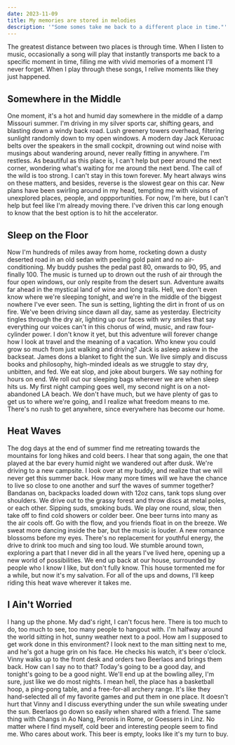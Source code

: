 ```yaml
---
date: 2023-11-09
title: My memories are stored in melodies
description: '"Some somes take me back to a different place in time."'
---
```

The greatest distance between two places is through time. When I listen to music, occasionally a song will play that instantly transports me back to a specific moment in time, filling me with vivid memories of a moment I'll never forget. When I play through these songs, I relive moments like they just happened.

## Somewhere in the Middle
One moment, it's a hot and humid day somewhere in the middle of a damp Missouri summer. I'm driving in my silver sports car, shifting gears, and blasting down a windy back road. Lush greenery towers overhead, filtering sunlight randomly down to my open windows. A modern day Jack Keruoac belts over the speakers in the small cockpit, drowning out wind noise with musings about wandering around, never really fitting in anywhere. I'm restless. As beautiful as this place is, I can't help but peer around the next corner, wondering what's waiting for me around the next bend. The call of the wild is too strong. I can't stay in this town forever. My heart always wins on these matters, and besides, reverse is the slowest gear on this car. New plans have been swirling around in my head, tempting me with visions of unexplored places, people, and oppportunities. For now, I'm here, but I can't help but feel like I'm already moving there. I've driven this car long enough to know that the best option is to hit the accelerator.

## Sleep on the Floor
Now I'm hundreds of miles away from home, rocketing down a dusty deserted road in an old sedan with peeling gold paint and no air-conditioning. My buddy pushes the pedal past 80, onwards to 90, 95, and finally 100. The music is turned up to drown out the rush of air through the four open windows, our only respite from the desert sun. Adventure awaits far ahead in the mystical land of wine and long trails. Hell, we don't even know where we're sleeping tonight, and we're in the middle of the biggest nowhere I've ever seen. The sun is setting, lighting the dirt in front of us on fire. We've been driving since dawn all day, same as yesterday. Electricity tingles through the dry air, lighting up our faces with wry smiles that say everything our voices can't in this chorus of wind, music, and raw four-cylinder power. I don't know it yet, but this adventure will forever change how I look at travel and the meaning of a vacation. Who knew you could grow so much from just walking and driving? Jack is asleep askew in the backseat. James dons a blanket to fight the sun. We live simply and discuss books and philosophy, high-minded ideals as we struggle to stay dry, unbitten, and fed. We eat slop, and joke about burgers. We say nothing for hours on end. We roll out our sleeping bags wherever we are when sleep hits us. My first night camping goes well, my second night is on a not-abandoned LA beach. We don't have much, but we have plenty of gas to get us to where we're going, and I realize what freedom means to me. There's no rush to get anywhere, since everywhere has become our home.

## Heat Waves
The dog days at the end of summer find me retreating towards the mountains for long hikes and cold beers. I hear that song again, the one that played at the bar every humid night we wandered out after dusk. We're driving to a new campsite. I look over at my buddy, and realize that we will never get this summer back. How many more times will we have the chance to live so close to one another and surf the waves of summer together? Bandanas on, backpacks loaded down with 12oz cans, tank tops slung over shoulders. We drive out to the grassy forest and throw discs at metal poles, or each other. Sipping suds, smoking buds. We play one round, slow, then take off to find cold showers or colder beer. One beer turns into many as the air cools off. Go with the flow, and you friends float in on the breeze. We sweat more dancing inside the bar, but the music is louder. A new romance blossoms before my eyes. There's no replacement for youthful energy, the drive to drink too much and sing too loud. We stumble around town, exploring a part that I never did in all the years I've lived here, opening up a new world of possibilities. We end up back at our house, surrounded by people who I know I like, but don't fully know. This house tormented me for a while, but now it's my salvation. For all of the ups and downs, I'll keep riding this heat wave wherever it takes me.

## I Ain't Worried
I hang up the phone. My dad's right, I can't focus here. There is too much to do, too much to see, too many people to hangout with. I'm halfway around the world sitting in hot, sunny weather next to a pool. How am I supposed to get work done in this environment? I look next to the man sitting next to me, and he's got a huge grin on his face. He checks his watch, it's beer o'clock. Vinny walks up to the front desk and orders two Beerlaos and brings them back. How can I say no to that? Today's going to be a good day, and tonight's going to be a good night. We'll end up at the bowling alley, I'm sure, just like we do most nights. I mean hell, the place has a basketball hoop, a ping-pong table, and a free-for-all archery range. It's like they hand-selected all of my favorite games and put them in one place. It doesn't hurt that Vinny and I discuss everything under the sun while sweating under the sun. Beerlaos go down so easily when shared with a friend. The same thing with Changs in Ao Nang, Peronis in Rome, or Goessers in Linz. No matter where I find myself, cold beer and interesting people seem to find me. Who cares about work. This beer is empty, looks like it's my turn to buy.